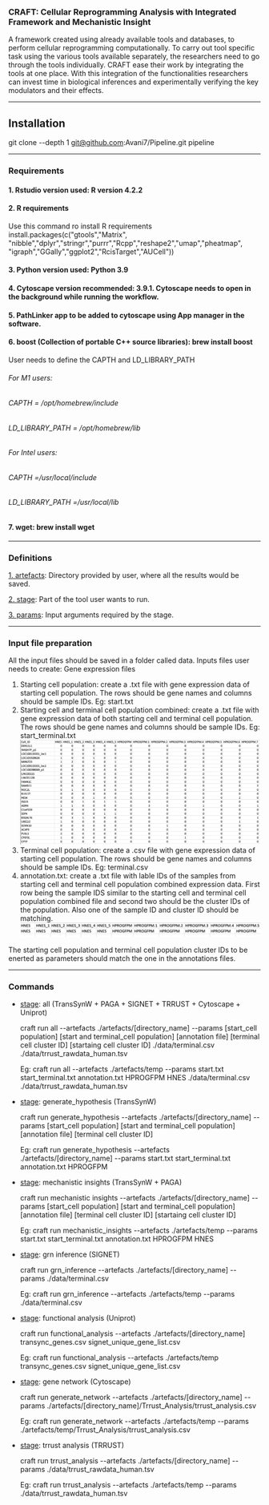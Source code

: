 

### CRAFT: Cellular Reprogramming Analysis with Integrated Framework and Mechanistic Insight
A framework created using already available tools and databases, to perform cellular reprogramming computationally. 
To carry out tool specific task using the various tools available separately, the researchers need to go through the tools individually. CRAFT ease their work by integrating the tools at one place.
With this integration of the functionalities researchers can invest time in biological inferences and experimentally verifying the key modulators and their effects.

<hr>

## Installation
git clone --depth 1 git@github.com:Avani7/Pipeline.git pipeline
<!-- `curl https://raw.githubusercontent.com/Avani7/Pipeline/main/setup_git.sh | bash` -->

<hr>

### Requirements
#### 1. Rstudio version used: R version 4.2.2
#### 2. R requirements
Use this command ro install R requirements
install.packages(c("gtools","Matrix", "nibble","dplyr","stringr","purrr","Rcpp","reshape2","umap","pheatmap", "igraph","GGally","ggplot2","RcisTarget","AUCell"))

<!-- setup.sh file: User needs to run this file to start. This file downloads the dependencies and runs the pip installation of craft.  -->


#### 3. Python version used: Python 3.9
#### 4. Cytoscape version recommended: 3.9.1. Cytoscape needs to open in the background while running the workflow.  
#### 5. PathLinker app to be added to cytoscape using App manager in the software.  
#### 6. boost (Collection of portable C++ source libraries): brew install boost
User needs to define the CAPTH and LD_LIBRARY_PATH
###### For M1 users:
###### CAPTH = /opt/homebrew/include
###### LD_LIBRARY_PATH = /opt/homebrew/lib

###### For Intel users:
###### CAPTH =/usr/local/include
###### LD_LIBRARY_PATH =/usr/local/lib

#### 7. wget: brew install wget

<hr>

### Definitions
<u>1. artefacts</u>: Directory provided by user, where all the results would be saved.  

<u>2. stage</u>: Part of the tool user wants to run.  

<u>3. params</u>: Input arguments required by the stage.

<hr>

### Input file preparation
All the input files should be saved in a folder called data.
Inputs files user needs to create:
Gene expression files
1. Starting cell population: create a .txt file with gene expression data of starting cell population. The rows should be gene names and columns should be sample IDs.
Eg: start.txt
2. Starting cell and terminal cell population combined: create a .txt file with gene expression data of both starting cell and terminal cell population. The rows should be gene names and columns should be sample IDs.
Eg: start_terminal.txt
![example start and terminal population combined](images/eg_start+ter_data_pic.png)
3. Terminal cell population: create a .csv file with gene expression data of starting cell population. The rows should be gene names and columns should be sample IDs.
Eg: terminal.csv
4. annotation.txt: create a .txt file with lable IDs of the samples from starting cell and terminal cell population combined expression data. First row being the sample IDS similar to the starting cell and terminal cell population combined file and second two should be the cluster IDs of the population. Also one of the sample ID and cluster ID should be matching.
![example annotation image](images/eg_annotation_pic.png)

The starting cell population and terminal cell population cluster IDs to be enerted as parameters should match the one in the annotations files.

<hr>

### Commands
- <u>stage</u>: all (TransSynW + PAGA + SIGNET + TRRUST + Cytoscape + Uniprot)  

    craft run all --artefacts ./artefacts/[directory_name] --params [start_cell population] [start and terminal_cell population] [annotation file] [terminal cell cluster ID] [startaing cell cluster ID] ./data/terminal.csv ./data/trrust_rawdata_human.tsv  

    Eg: craft run all --artefacts ./artefacts/temp --params start.txt start_terminal.txt annotation.txt HPROGFPM HNES ./data/terminal.csv ./data/trrust_rawdata_human.tsv

- <u>stage</u>: generate_hypothesis (TransSynW)  

    craft run generate_hypothesis --artefacts ./artefacts/[directory_name] --params [start_cell population] [start and terminal_cell population] [annotation file] [terminal cell cluster ID]

    Eg: craft run generate_hypothesis --artefacts ./artefacts/[directory_name] --params start.txt start_terminal.txt annotation.txt HPROGFPM

- <u>stage</u>: mechanistic insights (TransSynW + PAGA)  

    craft run mechanistic insights --artefacts ./artefacts/[directory_name] --params [start_cell population] [start and terminal_cell population] [annotation file] [terminal cell cluster ID] [startaing cell cluster ID]

    Eg: craft run mechanistic_insights --artefacts ./artefacts/temp --params start.txt start_terminal.txt annotation.txt HPROGFPM HNES

- <u>stage</u>: grn inference (SIGNET)  

    craft run grn_inference --artefacts ./artefacts/[directory_name] --params ./data/terminal.csv  

    Eg: craft run grn_inference --artefacts ./artefacts/temp --params ./data/terminal.csv

- <u>stage</u>: functional analysis (Uniprot)  

    craft run functional_analysis --artefacts ./artefacts/[directory_name] transync_genes.csv signet_unique_gene_list.csv  

    Eg: craft run functional_analysis --artefacts ./artefacts/temp transync_genes.csv signet_unique_gene_list.csv

- <u>stage</u>: gene network (Cytoscape)  

    craft run generate_network --artefacts ./artefacts/[directory_name] --params ./artefacts/[directory_name]/Trrust_Analysis/trrust_analysis.csv

    Eg: craft run generate_network --artefacts ./artefacts/temp --params ./artefacts/temp/Trrust_Analysis/trrust_analysis.csv 

- <u>stage</u>: trrust analysis (TRRUST)  

    craft run trrust_analysis --artefacts ./artefacts/[directory_name] --params ./data/trrust_rawdata_human.tsv

    Eg: craft run trrust_analysis --artefacts ./artefacts/temp --params ./data/trrust_rawdata_human.tsv 
